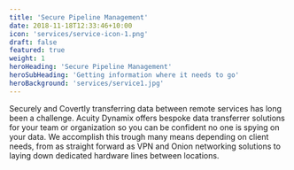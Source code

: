 ```yaml
---
title: 'Secure Pipeline Management'
date: 2018-11-18T12:33:46+10:00
icon: 'services/service-icon-1.png'
draft: false
featured: true
weight: 1
heroHeading: 'Secure Pipeline Management'
heroSubHeading: 'Getting information where it needs to go'
heroBackground: 'services/service1.jpg'
---
```


Securely and Covertly transferring data between remote services has long been a challenge. Acuity Dynamix offers bespoke data transferrer solutions for your team or organization so you can be confident no one is spying on your data. We accomplish this trough many means depending on client needs, from as straight forward as VPN and Onion networking solutions to laying down dedicated hardware lines between locations. 